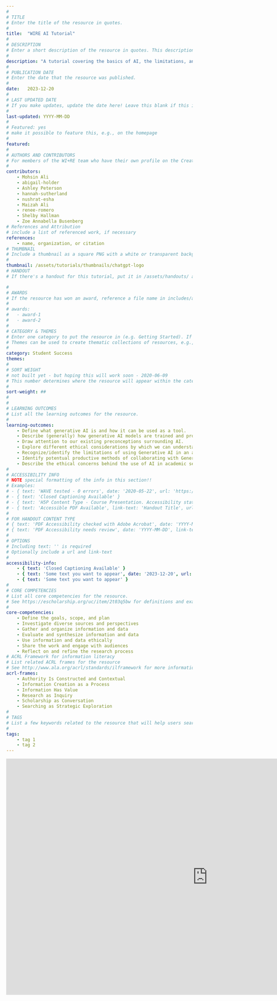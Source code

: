 ```yaml
---
#
# TITLE
# Enter the title of the resource in quotes.
#
title:  "WIRE AI Tutorial"
#
# DESCRIPTION
# Enter a short description of the resource in quotes. This description will appear on the list page as a preview, but not on the tutorial/workshop itself.
#
description: "A tutorial covering the basics of AI, the limitations, and possible collaborations with the AI tool ChatGPT. Tutorial includes examples, videos, and questions to help gain a better understanding of ChatGPT."
#
# PUBLICATION DATE
# Enter the date that the resource was published.
#
date:   2023-12-20
#
# LAST UPDATED DATE
# If you make updates, update the date here! Leave this blank if this is being published for the first time.
#
last-updated: YYYY-MM-DD
#
# Featured: yes
# make it possible to feature this, e.g., on the homepage
#
featured: 
#
# AUTHORS AND CONTRIBUTORS
# For members of the WI+RE team who have their own profile on the Creative Team page, enter the name as firstname-lastname (e.g. doug-worsham). For community partners who don't have their own profile on the WI+RE site, enter their name as Firstname Lastname (e.g. Gene Block). The names will appear in the order you enter them.
#
contributors:
    - Mohsin Ali
    - abigail-holder
    - Ashley Peterson
    - hannah-sutherland
    - nushrat-esha
    - Maizah Ali
    - renee-romero
    - Shelby Hallman
    - Zoe Annabella Busenberg
# References and Attribution
# include a list of referenced work, if necessary
references:
    - name, organization, or citation
# THUMBNAIL
# Include a thumbnail as a square PNG with a white or transparent background. Our standard dimensions are 250x250 px, but any size square will do. Thumbnails for tutorials go in /assets/tutorials/thumbnails/, and for workshops, /assets/workshops/thumbnails/.
#
thumbnail: /assets/tutorials/thumbnails/chatgpt-logo
# HANDOUT
# If there's a handout for this tutorial, put it in /assets/handouts/ and replace the three dots with the filename!

#
# AWARDS
# If the resource has won an award, reference a file name in includes/awards/ without the .html. For example, if it was accepted to PRIMO, you would write "primo". If the award isn't in includes/awards, create a new award file!
#
# awards: 
#   - award-1
#   - award-2
#
# CATEGORY & THEMES
# Enter one category to put the resource in (e.g. Getting Started). If you enter a category that doesn't already exist, a new category will be created on the WI+RE site.
# Themes can be used to create thematic collections of resources, e.g., stem, etc.
#
category: Student Success
themes: 
#
# SORT WEIGHT
# not built yet - but hoping this will work soon - 2020-06-09
# This number determines where the resource will appear within the category. Larger numbers appear later within the category, and higher numbers appear earlier.
#
sort-weight: ##
#
#
# LEARNING OUTCOMES
# List all the learning outcomes for the resource.
#
learning-outcomes:
    - Define what generative AI is and how it can be used as a tool.
    - Describe (generally) how generative AI models are trained and programmed.
    - Draw attention to our existing preconceptions surrounding AI.
    - Explore different ethical considerations by which we can understand or approach AI within an academic setting.
    - Recognize/identify the limitations of using Generative AI in an academic setting (false information, inaccurate information).
    - Identify potentual productive methods of collaborating with Generative AI in an academic setting (writing, editing, etc).
    - Describe the ethical concerns behind the use of AI in academic settings (cheating, academic integrity).
#
# ACCESSIBILITY INFO
# NOTE special formatting of the info in this section!!
# Examples:
# - { text: 'WAVE tested - 0 errors', date: '2020-05-22', url: 'https://wave.webaim.org/' }
# - { text: 'Closed Captioning Available' }
# - { text: 'H5P Content Type - Course Presentation. Accessibility status - Tested with no known problems', date: 'YYYY-MM-DD', url: 'https://h5p.org/documentation/installation/content-type-accessibility' }
# - { text: 'Accessible PDF Available', link-text: 'Handout Title', url: 'full-url' }
#
# FOR HANDOUT CONTENT TYPE
# { text: 'PDF Accessibility checked with Adobe Acrobat', date: 'YYYY-MM-DD' }
# { text: 'PDF Accessibility needs review', date: 'YYYY-MM-DD', link-text: 'Issue reported', url: 'link to issue' } 
#
# OPTIONS
# Including text: '' is required
# Optionally include a url and link-text
#
accessibility-info:
    - { text: 'Closed Captioning Available' }
    - { text: 'Some text you want to appear', date: '2023-12-20', url: '[[https://uclalibrary.github.io/research-tips/full-url-here.html](https://h5p.org/documentation/installation/content-type-accessibility)](https://help.h5p.com/hc/en-us/articles/7505649072797-Content-types-recommendations)' }
    - { text: 'Some text you want to appear' }
#
# CORE COMPETENCIES
# List all core competencies for the resource.
# See https://escholarship.org/uc/item/2t03q5bw for definitions and examples of each core competency
#
core-competencies:
    - Define the goals, scope, and plan
    - Investigate diverse sources and perspectives
    - Gather and organize information and data
    - Evaluate and synthesize information and data
    - Use information and data ethically 
    - Share the work and engage with audiences
    - Reflect on and refine the research process
# ACRL Framework for information literacy
# List related ACRL frames for the resource
# See http://www.ala.org/acrl/standards/ilframework for more information
acrl-frames:
    - Authority Is Constructed and Contextual
    - Information Creation as a Process
    - Information Has Value
    - Research as Inquiry
    - Scholarship as Conversation
    - Searching as Strategic Exploration
#
# TAGS
# List a few keywords related to the resource that will help users search for it.
#
tags:
    - tag 1
    - tag 2
---
```

<iframe src="https://uclabruinlearn.h5p.com/content/1292097061161039968/embed" aria-label="WIRE AI TUTORIAL" width="1088" height="637" frameborder="0" allowfullscreen="allowfullscreen" allow="autoplay *; geolocation *; microphone *; camera *; midi *; encrypted-media *"></iframe><script src="https://uclabruinlearn.h5p.com/js/h5p-resizer.js" charset="UTF-8"></script>
